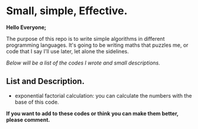# Small, simple, Effective.

**Hello Everyone;**

The purpose of this repo is to write simple algorithms in different programming languages.
It's going to be writing maths that puzzles me, or code that I say I'll use later, let alone the sidelines.

*Below will be a list of the codes I wrote and small descriptions.*

## List and Description.

- exponential factorial calculation:
you can calculate the numbers with the base of this code.

**If you want to add to these codes or think you can make them better, please comment.**